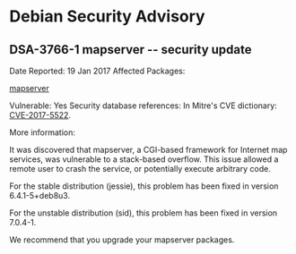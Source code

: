 
Debian Security Advisory
========================


DSA-3766-1 mapserver -- security update
---------------------------------------



Date Reported:
19 Jan 2017
Affected Packages:

[mapserver](https://packages.debian.org/src:mapserver)

Vulnerable:
Yes
Security database references:
In Mitre's CVE dictionary: [CVE-2017-5522](https://security-tracker.debian.org/tracker/CVE-2017-5522).  

More information:

It was discovered that mapserver, a CGI-based framework for Internet
map services, was vulnerable to a stack-based overflow. This issue
allowed a remote user to crash the service, or potentially execute
arbitrary code.


For the stable distribution (jessie), this problem has been fixed in
version 6.4.1-5+deb8u3.


For the unstable distribution (sid), this problem has been fixed in
version 7.0.4-1.


We recommend that you upgrade your mapserver packages.





